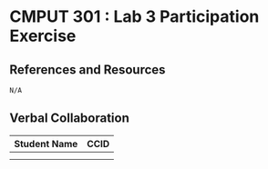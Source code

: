 # CMPUT 301 : Lab 3 Participation Exercise

## References and Resources
`N/A`

## Verbal Collaboration

| Student Name | CCID      |
| ------------ | --------- |
| | |
| | |
